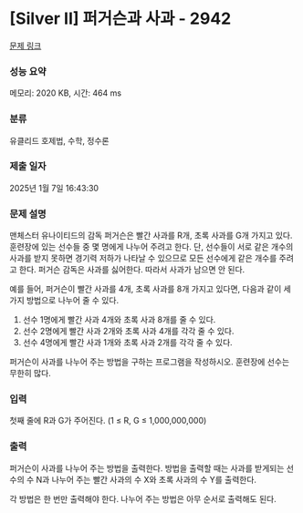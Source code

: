 # [Silver II] 퍼거슨과 사과 - 2942 

[문제 링크](https://www.acmicpc.net/problem/2942) 

### 성능 요약

메모리: 2020 KB, 시간: 464 ms

### 분류

유클리드 호제법, 수학, 정수론

### 제출 일자

2025년 1월 7일 16:43:30

### 문제 설명

<p>맨체스터 유나이티드의 감독 퍼거슨은 빨간 사과를 R개, 초록 사과를 G개 가지고 있다. 훈련장에 있는 선수들 중 몇 명에게 나누어 주려고 한다. 단, 선수들이 서로 같은 개수의 사과를 받지 못하면 경기력 저하가 나타날 수 있으므로 모든 선수에게 같은 개수를 주려고 한다. 퍼거슨 감독은 사과를 싫어한다. 따라서 사과가 남으면 안 된다.</p>

<p>예를 들어, 퍼거슨이 빨간 사과를 4개, 초록 사과를 8개 가지고 있다면, 다음과 같이 세가지 방법으로 나누어 줄 수 있다.</p>

<ol>
	<li>선수 1명에게 빨간 사과 4개와 초록 사과 8개를 줄 수 있다.</li>
	<li>선수 2명에게 빨간 사과 2개와 초록 사과 4개를 각각 줄 수 있다.</li>
	<li>선수 4명에게 빨간 사과 1개와 초록 사과 2개를 각각 줄 수 있다.</li>
</ol>

<p>퍼거슨이 사과를 나누어 주는 방법을 구하는 프로그램을 작성하시오. 훈련장에 선수는 무한히 많다.</p>

### 입력 

 <p>첫째 줄에 R과 G가 주어진다. (1 ≤ R, G ≤ 1,000,000,000)</p>

### 출력 

 <p>퍼거슨이 사과를 나누어 주는 방법을 출력한다. 방법을 출력할 때는 사과를 받게되는 선수의 수 N과 나누어 주는 빨간 사과의 수 X와 초록 사과의 수 Y를 출력한다.</p>

<p>각 방법은 한 번만 출력해야 한다. 나누어 주는 방법은 아무 순서로 출력해도 된다.</p>

